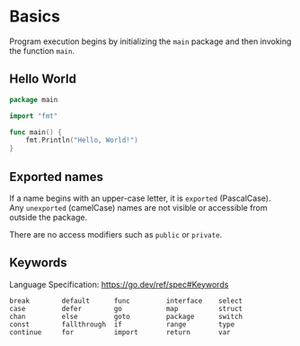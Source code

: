# Basics
Program execution begins by initializing the `main` package and then invoking the function `main`.

## Hello World
```go
package main

import "fmt"

func main() {
    fmt.Println("Hello, World!")
}
```

## Exported names
If a name begins with an upper-case letter, it is `exported` (PascalCase).  
Any `unexported` (camelCase) names are not visible or accessible from outside the package.  

There are no access modifiers such as `public` or `private`.

## Keywords
Language Specification: https://go.dev/ref/spec#Keywords
```
break        default      func         interface    select
case         defer        go           map          struct
chan         else         goto         package      switch
const        fallthrough  if           range        type
continue     for          import       return       var
```
